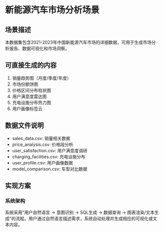 # 新能源汽车市场分析场景

## 场景描述
本数据集包含2021-2023年中国新能源汽车市场的详细数据，可用于生成市场分析报告、数据可视化和市场洞察。

## 可直接生成的内容
1. 销量趋势图（月度/季度/年度）
2. 市场份额饼图
3. 价格区间分布柱状图
4. 用户满意度雷达图
5. 充电设施分布热力图
6. 用户画像标签云

## 数据文件说明
- sales_data.csv: 销量相关数据
- price_analysis.csv: 价格段分析
- user_satisfaction.csv: 用户满意度调研
- charging_facilities.csv: 充电设施分布
- user_profile.csv: 用户画像数据
- model_comparison.csv: 车型对比数据

## 实现方案

### 系统架构
系统采用"用户自然语言 -> 意图识别 -> SQL生成 -> 数据查询 -> 图表渲染/文本生成"的流程。用户通过自然语言描述需求，系统自动处理并生成相应的可视化或文本内容。
